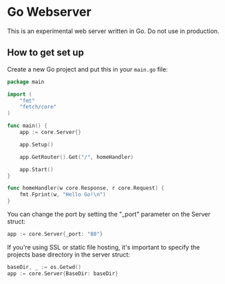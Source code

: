 # Go Webserver

This is an experimental web server written in Go. Do not use in production.

## How to get set up

Create a new Go project and put this in your `main.go` file:

```go
package main

import (
	"fmt"
	"fetch/core"
)

func main() {
	app := core.Server{}

	app.Setup()

	app.GetRouter().Get("/", homeHandler)

	app.Start()
}

func homeHandler(w core.Response, r core.Request) {
	fmt.Fprint(w, "Hello Go!\n")
}
```

You can change the port by setting the "_port" parameter on the Server struct:
```go
app := core.Server{_port: "80"}
```

If you're using SSL or static file hosting, it's important to specify the projects base directory in the server struct:
```go
baseDir, _ := os.Getwd()
app := core.Server{BaseDir: baseDir}
```